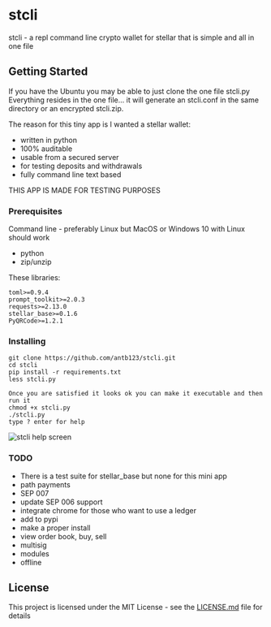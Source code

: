 # stcli
stcli - a repl command line crypto wallet for stellar that is simple and all in one file

## Getting Started
If you have the Ubuntu you may be able to just clone the one file stcli.py
Everything resides in the one file... it will generate an stcli.conf in the same
directory or an encrypted stcli.zip.

The reason for this tiny app is I wanted a stellar wallet:
* written in python
* 100% auditable
* usable from a secured server
* for testing deposits and withdrawals
* fully command line text based 


THIS APP IS MADE FOR TESTING PURPOSES


### Prerequisites
Command line - preferably Linux but MacOS or Windows 10 with Linux should work
* python
* zip/unzip

These libraries:
```
toml>=0.9.4
prompt_toolkit>=2.0.3
requests>=2.13.0
stellar_base>=0.1.6
PyQRCode>=1.2.1
```

### Installing

```
git clone https://github.com/antb123/stcli.git
cd stcli
pip install -r requirements.txt
less stcli.py

Once you are satisfied it looks ok you can make it executable and then run it
chmod +x stcli.py
./stcli.py
type ? enter for help
```
![stcli help screen](https://user-images.githubusercontent.com/40919851/42498875-acfbe7ba-842d-11e8-97f5-169bc86a194e.png)

### TODO

* There is a test suite for stellar_base but none for this mini app
* path payments
* SEP 007
* update SEP 006 support
* integrate chrome for those who want to use a ledger
* add to pypi
* make a proper install
* view order book, buy, sell
* multisig
* modules 
* offline




## License

This project is licensed under the MIT License - see the [LICENSE.md](LICENSE.md) file for details









